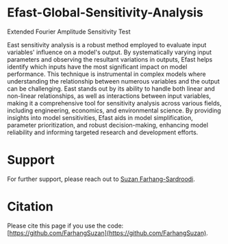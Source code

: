 # Efast-Global-Sensitivity-Analysis
Extended Fourier Amplitude Sensitivity Test

East sensitivity analysis is a robust method employed to evaluate input variables' influence on a model's output. By systematically varying input parameters and observing the resultant variations in outputs, Efast helps identify which inputs have the most significant impact on model performance. This technique is instrumental in complex models where understanding the relationship between numerous variables and the output can be challenging. East stands out by its ability to handle both linear and non-linear relationships, as well as interactions between input variables, making it a comprehensive tool for sensitivity analysis across various fields, including engineering, economics, and environmental science. By providing insights into model sensitivities, Efast aids in model simplification, parameter prioritization, and robust decision-making, enhancing model reliability and informing targeted research and development efforts.

# Support
For further support, please reach out to [Suzan Farhang-Sardroodi](https://www.suzanfarhangsardroodi.com/).

# Citation
Please cite this page if you use the code: [https://github.com/FarhangSuzan](https://github.com/FarhangSuzan).
